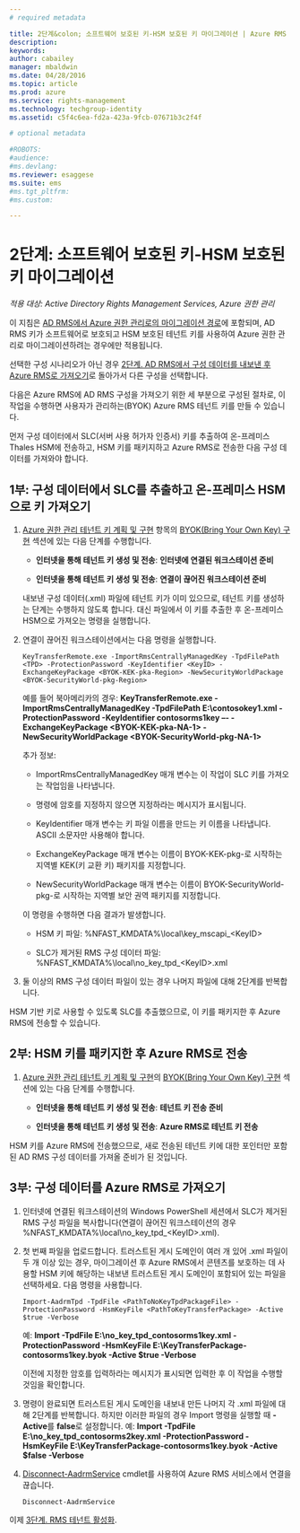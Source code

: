 ```yaml
---
# required metadata

title: 2단계&colon; 소프트웨어 보호된 키-HSM 보호된 키 마이그레이션 | Azure RMS
description:
keywords:
author: cabailey
manager: mbaldwin
ms.date: 04/28/2016
ms.topic: article
ms.prod: azure
ms.service: rights-management
ms.technology: techgroup-identity
ms.assetid: c5f4c6ea-fd2a-423a-9fcb-07671b3c2f4f

# optional metadata

#ROBOTS:
#audience:
#ms.devlang:
ms.reviewer: esaggese
ms.suite: ems
#ms.tgt_pltfrm:
#ms.custom:

---
```


# 2단계: 소프트웨어 보호된 키-HSM 보호된 키 마이그레이션

*적용 대상: Active Directory Rights Management Services, Azure 권한 관리*


이 지침은 [AD RMS에서 Azure 권한 관리로의 마이그레이션 경로](migrate-from-ad-rms-to-azure-rms.md)에 포함되며, AD RMS 키가 소프트웨어로 보호되고 HSM 보호된 테넌트 키를 사용하여 Azure 권한 관리로 마이그레이션하려는 경우에만 적용됩니다. 

선택한 구성 시나리오가 아닌 경우 [2단계. AD RMS에서 구성 데이터를 내보낸 후 Azure RMS로 가져오기](migrate-from-ad-rms-to-azure-rms.md#step-2-export-configuration-data-from-ad-rms-and-import-it-to-azure-rms)로 돌아가서 다른 구성을 선택합니다.

다음은 Azure RMS에 AD RMS 구성을 가져오기 위한 세 부분으로 구성된 절차로, 이 작업을 수행하면 사용자가 관리하는(BYOK) Azure RMS 테넌트 키를 만들 수 있습니다.

먼저 구성 데이터에서 SLC(서버 사용 허가자 인증서) 키를 추출하여 온-프레미스 Thales HSM에 전송하고, HSM 키를 패키지하고 Azure RMS로 전송한 다음 구성 데이터를 가져와야 합니다.

## 1부: 구성 데이터에서 SLC를 추출하고 온-프레미스 HSM으로 키 가져오기

1.  [Azure 권한 관리 테넌트 키 계획 및 구현](plan-implement-tenant-key.md) 항목의 [BYOK(Bring Your Own Key) 구현](plan-implement-tenant-key.md#BKMK_ImplementBYOK) 섹션에 있는 다음 단계를 수행합니다.

    -   **인터넷을 통해 테넌트 키 생성 및 전송**: **인터넷에 연결된 워크스테이션 준비**

    -   **인터넷을 통해 테넌트 키 생성 및 전송**: **연결이 끊어진 워크스테이션 준비**

    내보낸 구성 데이터(.xml) 파일에 테넌트 키가 이미 있으므로, 테넌트 키를 생성하는 단계는 수행하지 않도록 합니다. 대신 파일에서 이 키를 추출한 후 온-프레미스 HSM으로 가져오는 명령을 실행합니다.

2.  연결이 끊어진 워크스테이션에서는 다음 명령을 실행합니다.

    ```
    KeyTransferRemote.exe -ImportRmsCentrallyManagedKey -TpdFilePath <TPD> -ProtectionPassword -KeyIdentifier <KeyID> -ExchangeKeyPackage <BYOK-KEK-pka-Region> -NewSecurityWorldPackage <BYOK-SecurityWorld-pkg-Region>
    ```
    예를 들어 북아메리카의 경우: **KeyTransferRemote.exe -ImportRmsCentrallyManagedKey -TpdFilePath E:\contosokey1.xml -ProtectionPassword -KeyIdentifier contosorms1key –- -ExchangeKeyPackage &lt;BYOK-KEK-pka-NA-1&gt; -NewSecurityWorldPackage &lt;BYOK-SecurityWorld-pkg-NA-1&gt;**

    추가 정보:

    -   ImportRmsCentrallyManagedKey 매개 변수는 이 작업이 SLC 키를 가져오는 작업임을 나타냅니다.

    -   명령에 암호를 지정하지 않으면 지정하라는 메시지가 표시됩니다.

    -   KeyIdentifier 매개 변수는 키 파일 이름을 만드는 키 이름을 나타냅니다. ASCII 소문자만 사용해야 합니다.

    -   ExchangeKeyPackage 매개 변수는 이름이 BYOK-KEK-pkg-로 시작하는 지역별 KEK(키 교환 키) 패키지를 지정합니다.

    -   NewSecurityWorldPackage 매개 변수는 이름이 BYOK-SecurityWorld-pkg-로 시작하는 지역별 보안 권역 패키지를 지정합니다.

    이 명령을 수행하면 다음 결과가 발생합니다.

    -   HSM 키 파일: %NFAST_KMDATA%\local\key_mscapi_&lt;KeyID&gt;

    -   SLC가 제거된 RMS 구성 데이터 파일: %NFAST_KMDATA%\local\no_key_tpd_&lt;KeyID&gt;.xml

3.  둘 이상의 RMS 구성 데이터 파일이 있는 경우 나머지 파일에 대해 2단계를 반복합니다.

HSM 기반 키로 사용할 수 있도록 SLC를 추출했으므로, 이 키를 패키지한 후 Azure RMS에 전송할 수 있습니다.

## 2부: HSM 키를 패키지한 후 Azure RMS로 전송

1.  [Azure 권한 관리 테넌트 키 계획 및 구현](plan-implement-tenant-key.md)의 [BYOK(Bring Your Own Key) 구현](plan-implement-tenant-key.md#BKMK_ImplementBYOK) 섹션에 있는 다음 단계를 수행합니다.

    -   **인터넷을 통해 테넌트 키 생성 및 전송**: **테넌트 키 전송 준비**

    -   **인터넷을 통해 테넌트 키 생성 및 전송**: **Azure RMS로 테넌트 키 전송**

HSM 키를 Azure RMS에 전송했으므로, 새로 전송된 테넌트 키에 대한 포인터만 포함된 AD RMS 구성 데이터를 가져올 준비가 된 것입니다.

## 3부: 구성 데이터를 Azure RMS로 가져오기

1.  인터넷에 연결된 워크스테이션의 Windows PowerShell 세션에서 SLC가 제거된 RMS 구성 파일을 복사합니다(연결이 끊어진 워크스테이션의 경우 %NFAST_KMDATA%\local\no_key_tpd_&lt;KeyID&gt;.xml).

2.  첫 번째 파일을 업로드합니다. 트러스트된 게시 도메인이 여러 개 있어 .xml 파일이 두 개 이상 있는 경우, 마이그레이션 후 Azure RMS에서 콘텐츠를 보호하는 데 사용할 HSM 키에 해당하는 내보낸 트러스트된 게시 도메인이 포함되어 있는 파일을 선택하세요. 다음 명령을 사용합니다.

    ```
    Import-AadrmTpd -TpdFile <PathToNoKeyTpdPackageFile> -ProtectionPassword -HsmKeyFile <PathToKeyTransferPackage> -Active $true -Verbose
    ```
    예: **Import -TpdFile E:\no_key_tpd_contosorms1key.xml -ProtectionPassword -HsmKeyFile E:\KeyTransferPackage-contosorms1key.byok -Active $true -Verbose**

    이전에 지정한 암호를 입력하라는 메시지가 표시되면 입력한 후 이 작업을 수행할 것임을 확인합니다.

3.  명령이 완료되면 트러스트된 게시 도메인을 내보내 만든 나머지 각 .xml 파일에 대해 2단계를 반복합니다. 하지만 이러한 파일의 경우 Import 명령을 실행할 때 **-Active**를 **false**로 설정합니다. 예: **Import -TpdFile E:\no_key_tpd_contosorms2key.xml -ProtectionPassword -HsmKeyFile E:\KeyTransferPackage-contosorms1key.byok -Active $false -Verbose**

4.  [Disconnect-AadrmService](http://msdn.microsoft.com/library/windowsazure/dn629416.aspx) cmdlet를 사용하여 Azure RMS 서비스에서 연결을 끊습니다.

    ```
    Disconnect-AadrmService
    ```

이제 [3단계. RMS 테넌트 활성화](migrate-from-ad-rms-to-azure-rms.md#BKMK_Step3Migration).




<!--HONumber=Apr16_HO4-->


